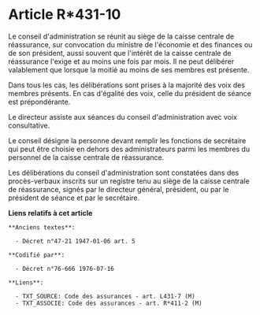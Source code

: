# Article R*431-10

Le conseil d'administration se réunit au siège de la caisse centrale de réassurance, sur convocation du ministre de
l'économie et des finances ou de son président, aussi souvent que l'intérêt de la caisse centrale de réassurance l'exige et
au moins une fois par mois. Il ne peut délibérer valablement que lorsque la moitié au moins de ses membres est présente.

Dans tous les cas, les délibérations sont prises à la majorité des voix des membres présents. En cas d'égalité des voix,
celle du président de séance est prépondérante.

Le directeur assiste aux séances du conseil d'administration avec voix consultative.

Le conseil désigne la personne devant remplir les fonctions de secrétaire qui peut être choisie en dehors des administrateurs
parmi les membres du personnel de la caisse centrale de réassurance.

Les délibérations du conseil d'administration sont constatées dans des procès-verbaux inscrits sur un registre tenu au siège
de la caisse centrale de réassurance, signés par le directeur général, président, ou par le président de séance et par le
secrétaire.

**Liens relatifs à cet article**

	**Anciens textes**:

	  - Décret n°47-21 1947-01-06 art. 5

	**Codifié par**:

	  - Décret n°76-666 1976-07-16

	**Liens**:

	  - TXT_SOURCE: Code des assurances - art. L431-7 (M)
	  - TXT_ASSOCIE: Code des assurances - art. R*411-2 (M)
